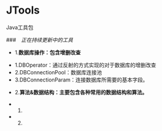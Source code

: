 # JTools
Java工具包

###　*正在持续更新中的工具*
- 1.**数据库操作：包含增删改查**
 + 1.DBOperator：通过反射的方式实现的对于数据库的增删改查
 + 2.DBConnectionPool：数据库连接池
 + 3.DBConnectionParam：连接数据库所需要的基本字段。
- 2.**算法&数据结构：主要包含各种常用的数据结构和算法。**
 + 1.
 + 2.
